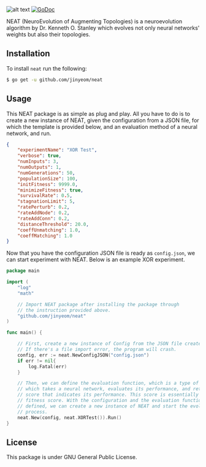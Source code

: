 ![alt text](https://github.com/jinyeom/neat/blob/master/banner.png "neat")
[![GoDoc](https://godoc.org/github.com/jinyeom/neat?status.svg)](https://godoc.org/github.com/jinyeom/neat)

NEAT (NeuroEvolution of Augmenting Topologies) is a neuroevolution algorithm by 
Dr. Kenneth O. Stanley which evolves not only neural networks' weights but also their 
topologies. 

## Installation
To install `neat` run the following:

```bash
$ go get -u github.com/jinyeom/neat
```

## Usage

This NEAT package is as simple as plug and play. All you have to do is to create
a new instance of NEAT, given the configuration from a JSON file, for which the
template is provided below, and an evaluation method of a neural network, and 
run.

```json
{
	"experimentName": "XOR Test",
	"verbose": true,
	"numInputs": 3,
	"numOutputs": 1,
	"numGenerations": 50,
	"populationSize": 100,
	"initFitness": 9999.0,
	"minimizeFitness": true,
	"survivalRate": 0.5,
	"stagnationLimit": 5,
	"ratePerturb": 0.2,
	"rateAddNode": 0.2,
	"rateAddConn": 0.2,
	"distanceThreshold": 20.0,
	"coeffUnmatching": 1.0,
	"coeffMatching": 1.0
}
```

Now that you have the configuration JSON file is ready as `config.json`, we can
start experiment with NEAT. Below is an example XOR experiment.

```go
package main

import (
	"log"
	"math"

	// Import NEAT package after installing the package through
	// the instruction provided above.
	"github.com/jinyeom/neat"
)

func main() {

	// First, create a new instance of Config from the JSON file created above.
	// If there's a file import error, the program will crash.
	config, err := neat.NewConfigJSON("config.json")
	if err != nil{
		log.Fatal(err)
	}

	// Then, we can define the evaluation function, which is a type of function
	// which takes a neural network, evaluates its performance, and returns some
	// score that indicates its performance. This score is essentially a genome's
	// fitness score. With the configuration and the evaluation function we
	// defined, we can create a new instance of NEAT and start the evolution 
	// process.
	neat.New(config, neat.XORTest()).Run()
}

```

## License
This package is under GNU General Public License.
